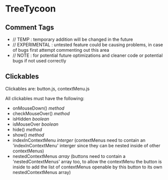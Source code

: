 # TreeTycoon

## Comment Tags

- // TEMP : temporary addition will be changed in the future
- // EXPERIMENTAL : untested feature could be causing problems, in case of bugs first attempt commenting out this area
- // NOTE : for potential future optimizations and cleaner code or potential bugs if not used correctly

## Clickables

Clickables are: button.js, contextMenu.js

All clickables must have the following:

- onMouseDown() _method_
- checkMouseOver() _method_
- isHidden _boolean_
- isMouseOver _boolean_
- hide() _method_
- show() _method_
- indexInContextMenu _interger_ (contextMenus need to contain an 'indexInContextMenu' interger since they can be nested inside of other contextMenus)
- nestedContextMenus _array_ (buttons need to contain a 'nestedContextMenus' array too, to allow the contextMenu the button is inside to add the list of contextMenus openable by this button to its own nestedContextMenus array)
